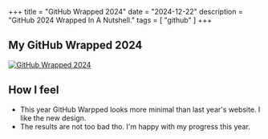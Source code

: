 +++
title = "GitHub Wrapped 2024"
date = "2024-12-22"
description = "GitHub 2024 Wrapped In A Nutshell."
tags = [
    "github"
]
+++

## My GitHub Wrapped 2024

[![GitHub Wrapped 2024](/media/git-wrapped-takai24-2024.png)](https://git-wrapped.com/profiles/takai24)

## How I feel
+ This year GitHub Warpped looks more minimal than last year's website. I like the new design.
+ The results are not too bad tho. I'm happy with my progress this year.